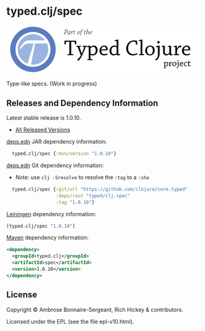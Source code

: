 # typed.clj/spec

<a href='http://typedclojure.org'><img src='images/part-of-typed-clojure-project.png'></a>

Type-like specs. (Work in progress)

## Releases and Dependency Information

Latest stable release is 1.0.10.

* [All Released Versions](https://clojars.org/typed.clj/spec)

[deps.edn](https://clojure.org/reference/deps_and_cli) JAR dependency information:

```clj
  typed.clj/spec {:mvn/version "1.0.10"}
 ```

[deps.edn](https://clojure.org/reference/deps_and_cli) Git dependency information:

- Note: use `clj -Sresolve` to resolve the `:tag` to a `:sha`

```clj
  typed.clj/spec {:git/url "https://github.com/clojure/core.typed"
                  :deps/root "typed/clj.spec"
                  :tag "1.0.10"}
```

[Leiningen](https://github.com/technomancy/leiningen) dependency information:

```clojure
[typed.clj/spec "1.0.10"]
```

[Maven](https://maven.apache.org/) dependency information:

```XML
<dependency>
  <groupId>typed.clj</groupId>
  <artifactId>spec</artifactId>
  <version>1.0.10</version>
</dependency>
```

## License

Copyright © Ambrose Bonnaire-Sergeant, Rich Hickey & contributors.

Licensed under the EPL (see the file epl-v10.html).
